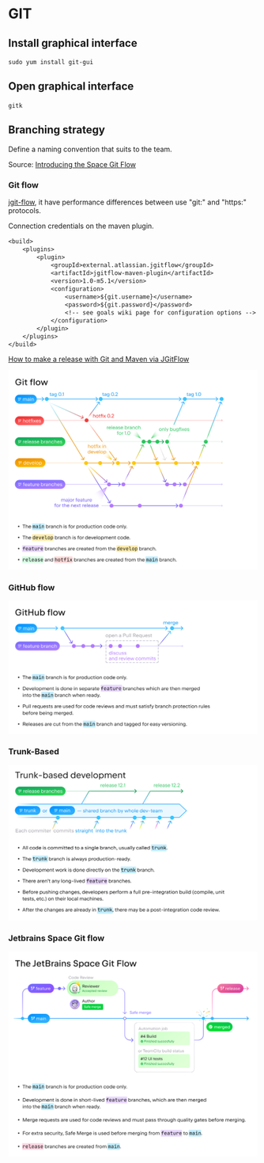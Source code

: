 # GIT

## Install graphical interface

```
sudo yum install git-gui
```

## Open graphical interface

```
gitk
```

## Branching strategy

Define a naming convention that suits to the team.

Source: [Introducing the Space Git Flow](https://blog.jetbrains.com/space/2023/04/18/space-git-flow/)


### Git flow

[jgit-flow](https://bitbucket.org/atlassian/jgit-flow/wiki/Home), it have performance differences between use "git:" and "https:" protocols.

Connection credentials on the maven plugin.
````
<build>
    <plugins>
        <plugin>
            <groupId>external.atlassian.jgitflow</groupId>
            <artifactId>jgitflow-maven-plugin</artifactId>
            <version>1.0-m5.1</version>
            <configuration>
                <username>${git.username}</username>
                <password>${git.password}</password>
                <!-- see goals wiki page for configuration options -->
            </configuration>
        </plugin>
    </plugins>
</build>
````


[How to make a release with Git and Maven via JGitFlow](https://gist.github.com/lemiorhan/97b4f827c08aed58a9d8)

![Git flow](./git/git-flow.png)

### GitHub flow

![GitHub flow](./git/github-flow.png)

### Trunk-Based

![Trunk-Based](./git/trunk-based.png)

### Jetbrains Space Git flow

![Space Git flow](./git/jetbrains-space-git-flow-1.png)
